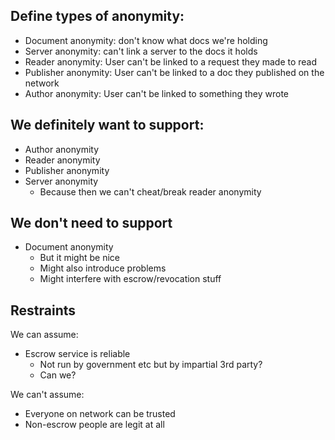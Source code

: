 ## Define types of anonymity:
- Document anonymity: don't know what docs we're holding
- Server anonymity: can't link a server to the docs it holds
- Reader anonymity: User can't be linked to a request they made to read
- Publisher anonymity: User can't be linked to a doc they published on the network
- Author anonymity: User can't be linked to something they wrote

## We definitely want to support:
- Author anonymity
- Reader anonymity
- Publisher anonymity
- Server anonymity
    - Because then we can't cheat/break reader anonymity

## We don't need to support
- Document anonymity
    - But it might be nice
    - Might also introduce problems
    - Might interfere with escrow/revocation stuff

## Restraints

We can assume:
- Escrow service is reliable
    * Not run by government etc but by impartial 3rd party?
    * Can we?

We can't assume:

- Everyone on network can be trusted
- Non-escrow people are legit at all
